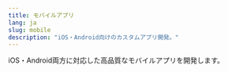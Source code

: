 ```yaml
---
title: モバイルアプリ
lang: ja
slug: mobile
description: "iOS・Android向けのカスタムアプリ開発。"
---
```

iOS・Android両方に対応した高品質なモバイルアプリを開発します。

